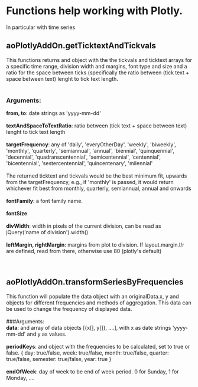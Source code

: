  # Functions help working with Plotly. 
 In particular with time series
 
 ## aoPlotlyAddOn.getTicktextAndTickvals
This functions returns and object with the the tickvals and ticktext arrays for a specific time range, division width and margins, font type and size and a ratio for the space between ticks (specifically the ratio between (tick text + space between text) lenght to tick text length.<br><br>
### Arguments:<br>
<b>from, to</b>: date strings as 'yyyy-mm-dd'<br><br><b>textAndSpaceToTextRatio</b>: ratio between (tick text + space between text) lenght to tick text length<br><br><b>targetFrequency</b>: any of 'daily', 'everyOtherDay', 'weekly', 'biweekly', 'monthly', 'quarterly', 'semiannual', 'annual', 'biennial', 'quinquennial', 'decennial', 'quadranscentennial', 'semicentennial', 'centennial', 'bicentennial', 'sestercentennial', 'quincentenary', 'milennial'<br><br> The returned ticktext and tickvals would be the best minimum fit, upwards from the targetFrequency, e.g., if 'monthly' is passed, it would return whichever fit best from monthly, quarterly, semiannual, annual and onwards<br><br><b>fontFamily</b>: a font family name.<br><br><b>fontSize</b><br><br><b>divWidth</b>: width in pixels of the current division, can be read as jQuery('name of division').width()<br><br><b>leftMargin, rightMargin</b>: margins from plot to division. If layout.margin.l/r are defined, read from there, otherwise use 80 (plotly's default)<br><br><br>
     
## aoPlotlyAddOn.transformSeriesByFrequencies
This function will populate the data object with an originalData.x, y and objects for different frequencies and methods of aggregation. This data can be used to change the frequency of displayed data.<br><br>
###Arguments:<br>
<b>data</b>: and array of data objects [{x[], y[]}, ....], with x as date strings 'yyyy-mm-dd' and y as values.<br><br><b>periodKeys</b>: and object with the frequencies to be calculated, set to true or false. {
  day: true/false,
  week: true/false,
  month: true/false,
  quarter: true/false,
  semester: true/false,
  year: true
     }<br><br><b>endOfWeek</b>: day of week to be end of week period. 0 for Sunday, 1 for Monday, ....<br>
